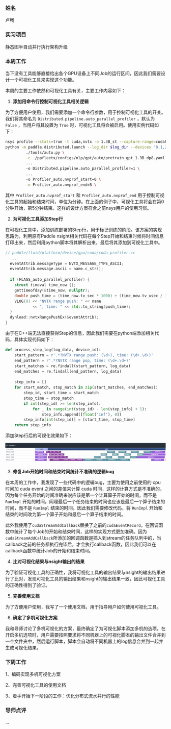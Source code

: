 ### 姓名

卢畅

### 实习项目

静态图半自动并行执行架构升级

### 本周工作

当下没有工具能够直接给出各个GPU设备上不同Job的运行区间，因此我们需要设计一个可视化工具来实现这个功能。

本周的主要工作依然和可视化工具有关，主要工作内容如下：

1. **添加用命令行控制可视化工具相关逻辑**

为了方便用户使用，我们需要添加一个命令行参数，用于控制可视化工具的开关。我们将其命名为 `Distributed.pipeline.auto_parallel_profiler` ，默认为 `False` ，当用户将其设置为 `True` 时，可视化工具将会被启用。使用实例代码如下：

```bash
nsys profile --stats=true -t cuda,nvtx -o 1.3B_st --capture-range=cudaProfilerApi --force-overwrite true \
python -m paddle.distributed.launch --log_dir $log_dir --devices "0,1,2,3" \
         ./tools/auto.py \
         -c ./ppfleetx/configs/nlp/gpt/auto/pretrain_gpt_1.3B_dp8.yaml \
         ...
         -o Distributed.pipeline.auto_parallel_profiler=1 \
         ...
         -o Profiler_auto.nvprof_start=0 \
         -o Profiler_auto.nvprof_end=5 \
```

其中 `Profiler_auto.nvprof_start` 和 `Profiler_auto.nvprof_end` 用于控制可视化工具的起始和结束时间，单位为分钟。在上面的例子中，可视化工具将会在第0分钟开始，第5分钟结束。这样的设计方案符合之前nsys用户的使用习惯。

2. **为可视化工具添加Step行**

在可视化工具中，添加训练部署的Step行，用于标记训练的阶段。该方案的实现思路为，利用原有Paddle nsight相关代码在每个Step开始和结束时候将时间信息打印出来，然后利用python脚本将其解析出来，最后将其添加到可视化工具中。


```c++
// paddle/fluid/platform/device/gpu/cuda/cuda_profiler.cc
  ...
  eventAttrib.messageType = NVTX_MESSAGE_TYPE_ASCII;
  eventAttrib.message.ascii = name.c_str();

  if (FLAGS_auto_parallel_profiler) {
    struct timeval time_now {};
    gettimeofday(&time_now, nullptr);
    double push_time = (time_now.tv_sec * 1000) + (time_now.tv_usec / 1000.0);
    VLOG(0) << "NVTX range push: " << name
            << ", time: " << std::to_string(push_time);
  }
  dynload::nvtxRangePushEx(&eventAttrib);
}
```

由于在C++端无法直接获得Step的信息，因此我们需要在python端添加相关代码，具体实现代码如下：

```python
def process_step_log(log_data, device_id):
    start_pattern = r'.*?NVTX range push: (\d+), time: (\d+.\d+)'
    end_pattern = r'.*?NVTX range pop, time: (\d+.\d+)'
    start_matches = re.findall(start_pattern, log_data)
    end_matches = re.findall(end_pattern, log_data)

    step_info = []
    for start_match, stop_match in zip(start_matches, end_matches):
        step_id, start_time = start_match
        stop_time = stop_match
        if int(step_id) >= len(step_info):
            for _ in range(int(step_id) - len(step_info) + 1):
                step_info.append([float('inf'), 0])
        step_info[int(step_id)] = [start_time, stop_time]
    return step_info
```

添加Step行后的可视化效果如下：

![picture 1](images/60c8cc0153930143cf308972005f4151a8169ece30a7cffc08bd18ba8de84145.png)  


3. **修复Job开始时间和结束时间统计不准确的逻辑bug**

在本周的工作中，我发现了一些代码中的逻辑bug，主要为使用之前使用的 cpu 时间加 cuda event 之间的差值来计算 cuda 时间，这样的计算方式是不准确的，因为每个任务开始的时间准确来说应该是第一个计算算子开始的时间，而不是 `RunImpl` 开始的时间。同理最后一个任务结束的时间也应该是最后一个算子结束的时间，而不是 `RunImpl` 结束的时间。因此我们需要修改代码，将 `RunImpl` 开始和结束的时间改为第一个算子开始和最后一个算子结束的时间。

此外我使用了`cudaStreamAddCallback`替换了之前的`cudaEventRecord`。在回调函数中统计了每个Job的开始和结束时间，这样的实现方式更加准确。因为`cudaStreamAddCallback`所添加的回调函数是插入到stream的任务队列中的，当callback之前的任务都执行完毕后，才会执行callback函数，因此我们可以在callback函数中统计Job的开始和结束时间。

4. **比对可视化结果与nsight输出的结果**

为了验证可视化工具的正确性，我将可视化工具的输出结果与nsight的输出结果进行了比对，发现可视化工具的输出结果和nsight的输出结果一致，因此可视化工具的正确性得到了验证。

5. **完善使用文档**

为了方便用户使用，我写了一个使用文档，用于指导用户如何使用可视化工具。

6. **确定了多机可视化方案**

我和导师讨论了多机可视化的方案，最终确定了为可视化脚本添加多机的选项。在开启多机选项时，用户需要按照要求将不同机器上的可视化脚本的输出文件合并到一个文件夹中，然后运行脚本，脚本会自动将不同机器上的log信息合并到一起并生成可视化结果。

### 下周工作

1、编码实现多机可视化方案

2、完善可视化工具的使用文档

3、着手开始下一阶段的工作：优化分布式流水并行的性能


### 导师点评

...